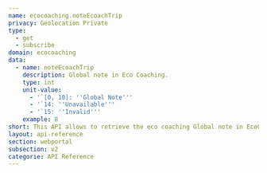 ```yaml
---
name: ecocoaching.noteEcoachTrip
privacy: Geolocation Private
type:
  - get
  - subscribe
domain: ecocoaching
data:
  - name: noteEcoachTrip
    description: Global note in Eco Coaching.
    type: int
    unit-value:
      - '`[0, 10]: ''Global Note'''
      - '`14: ''Unavailable'''
      - '`15: ''Invalid'''
    example: 8
short: This API allows to retrieve the eco coaching Global note in EcoCoaching trip.
layout: api-reference
section: webportal
subsection: v2
categorie: API Reference
---
```


